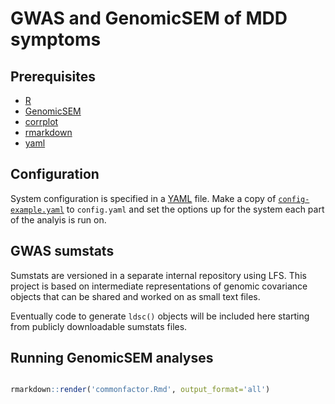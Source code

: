 # GWAS and GenomicSEM of MDD symptoms

## Prerequisites

- [R](https://r-project.org)
- [GenomicSEM](https://github.com/MichelNivard/GenomicSEM)
- [corrplot](https://cran.r-project.org/package=corrplot)
- [rmarkdown](https://rmarkdown.rstudio.com)
- [yaml](https://cran.r-project.org/web/packages/yaml/index.html)

## Configuration

System configuration is specified in a [YAML](https://yaml.org/) file. Make a copy of [`config-example.yaml`](config-example.yaml) to `config.yaml` and set the options up for the system each part of the analyis is run on.

## GWAS sumstats

Sumstats are versioned in a separate internal repository using LFS. This
project is based on intermediate representations of genomic covariance
objects that can be shared and worked on as small text files.

Eventually code to generate `ldsc()` objects will be included here starting
from publicly downloadable sumstats files.

## Running GenomicSEM analyses

```r

rmarkdown::render('commonfactor.Rmd', output_format='all')


```
